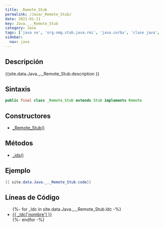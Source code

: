 ```yaml
---
title: _Remote_Stub
permalink: /Java/_Remote_Stub/
date: 2021-01-11
key: Java._._Remote_Stub
category: Java
tags: ['java se', 'org.omg.stub.java.rmi', 'java.corba', 'clase java', 'Java 1.0']
sidebar: 
  nav: java
---
```


## Descripción
{{site.data.Java._._Remote_Stub.description }}

## Sintaxis
~~~java
public final class _Remote_Stub extends Stub implements Remote
~~~

## Constructores
* [_Remote_Stub()](/Java/_Remote_Stub/_Remote_Stub/)

## Métodos
* [_ids()](/Java/_Remote_Stub/_ids)

## Ejemplo
~~~java
{{ site.data.Java._._Remote_Stub.code}}
~~~

## Líneas de Código
<ul>
{%- for _ldc in site.data.Java._._Remote_Stub.ldc -%}
   <li>
       <a href="{{_ldc['url'] }}">{{ _ldc['nombre'] }}</a>
   </li>
{%- endfor -%}
</ul>
